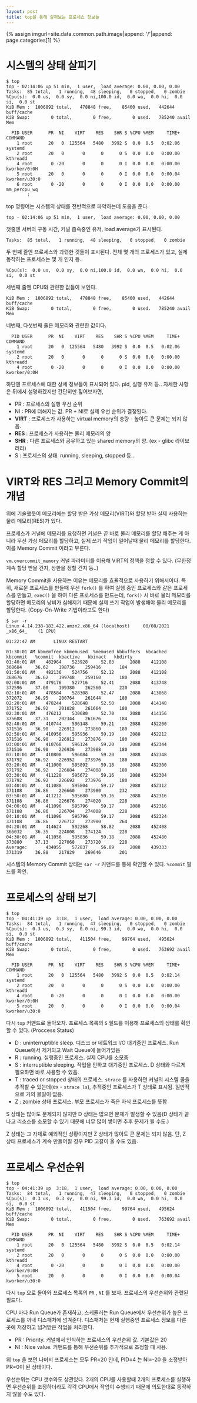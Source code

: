 ```yaml
---
layout: post
title: top을 통해 살펴보는 프로세스 정보들
---
```


{% assign imgurl=site.data.common.path.image|append: '/'|append: page.categories[1] %}



# 시스템의 상태 살피기

```
$ top
top - 02:14:06 up 51 min,  1 user,  load average: 0.00, 0.00, 0.00
Tasks:  85 total,   1 running,  48 sleeping,   0 stopped,   0 zombie
%Cpu(s):  0.0 us,  0.0 sy,  0.0 ni,100.0 id,  0.0 wa,  0.0 hi,  0.0 si,  0.0 st
KiB Mem :  1006892 total,   478848 free,    85400 used,   442644 buff/cache
KiB Swap:        0 total,        0 free,        0 used.   785240 avail Mem

  PID USER      PR  NI    VIRT    RES    SHR S %CPU %MEM     TIME+ COMMAND
    1 root      20   0  125564   5480   3992 S  0.0  0.5   0:02.06 systemd
    2 root      20   0       0      0      0 S  0.0  0.0   0:00.00 kthreadd
    4 root       0 -20       0      0      0 I  0.0  0.0   0:00.00 kworker/0:0H
    5 root      20   0       0      0      0 I  0.0  0.0   0:00.04 kworker/u30:0
    6 root       0 -20       0      0      0 I  0.0  0.0   0:00.00 mm_percpu_wq
    	:
```

top 명령어는 시스템의 상태를 전반적으로 파악하는데 도움을 준다. 



````
top - 02:14:06 up 51 min,  1 user,  load average: 0.00, 0.00, 0.00
````

첫줄엔 서버의 구동 시간, 커널 좁속중인 유저, load average가 표시된다. 

```
Tasks:  85 total,   1 running,  48 sleeping,   0 stopped,   0 zombie
```

두 번째 줄엔 프로세스와 과련한 것들이 표시된다. 전체 몇 개의 프로세스가 있고, 실제 동작하는 프로세스는 몇 개 인지 등..

```
%Cpu(s):  0.0 us,  0.0 sy,  0.0 ni,100.0 id,  0.0 wa,  0.0 hi,  0.0 si,  0.0 st
```

세번째 줄엔 CPU와 관련한 값들이 보인다.

```
KiB Mem :  1006892 total,   478848 free,    85400 used,   442644 buff/cache
KiB Swap:        0 total,        0 free,        0 used.   785240 avail Mem
```

네번째, 다섯번째 줄은 메모리와 관련한 값이다.



```
  PID USER      PR  NI    VIRT    RES    SHR S %CPU %MEM     TIME+ COMMAND
    1 root      20   0  125564   5480   3992 S  0.0  0.5   0:02.06 systemd
    2 root      20   0       0      0      0 S  0.0  0.0   0:00.00 kthreadd
    4 root       0 -20       0      0      0 I  0.0  0.0   0:00.00 kworker/0:0H

```

하단엔 프로세스에 대한 상세 정보들이 표시되어 있다. pid, 실행 유저 등.. 자세한 사항은 뒤에서 설명하겠지만 간단히만 짚어보자면, 

- PR : 프로세스의 실행 우선 순위
- NI : PR에 더해지는 값. PR + NI로 실제 우선 순위가 결정된다.
- **VIRT** : 프로세스가 사용하는 virtual memory의 총량 - 높아도 큰 문제는 되지 않음. 
- **RES** : 프로세스가 사용하는 물리 메모리의 양
- **SHR** : 다른 프로세스와 공유하고 있는 shared memory의 양. (ex - glibc 라이브러리)
- S : 프로세스의 상태. running, sleeping, stopped 등..



# VIRT와 RES 그리고 Memory Commit의 개념

위에 기술했듯이 메모리에는 할당 받은 가상 메모리(VIRT)와 할당 받아 실제 사용하는 물리 메모리(RES)가 있다. 

프로세스가 커널에 메모리를 요청하면 커널은 곧 바로 물리 메모리를 할당 해주는 게 아니라 우선 가상 메모리를 할당하고, 실제 쓰기 작업이 일어날때 물리 메모리를 할당한다. 이를 Memory Commit 이라고 부른다. 

`vm.overcommit_memory` 커널 파라미터를 이용해 VIRT의 정책을 정할 수 있다. (무한정 계속 할당 받을 건지, 상한을 정할 건지 등..)



Memory Commit을 사용하는 이유는 메모리를 효율적으로 사용하기 위해서이다. 특히, 새로운 프로세스를 만들때 우선 `fork()` 를 하여 실행 중인 프로세스와 같은 프로세스를 만들고,  `exec()` 을 하여 다른 프로세스를 만드는데, `fork()` 시 바로 물리 메모리를 할당하면 메모리의 낭비가 심해지기 때문에 실제 쓰기 작업이 발생해야 물리 메모리를 할당한다. (Copy-On-Write 기법이라고도 한다)



```
$ sar -r
Linux 4.14.238-182.422.amzn2.x86_64 (localhost) 	08/08/2021 	_x86_64_	(1 CPU)

01:22:47 AM       LINUX RESTART

01:30:01 AM kbmemfree kbmemused  %memused kbbuffers  kbcached  kbcommit   %commit  kbactive   kbinact   kbdirty
01:40:01 AM    482964    523928     52.03      2088    412108    368684     36.62    198736    259416       184
01:50:01 AM    482136    524756     52.12      2088    412108    368676     36.62    199748    259160       180
02:00:01 AM    479176    527716     52.41      2088    413748    372596     37.00    199380    262560       220
02:10:01 AM    478584    528308     52.47      2088    413868    372072     36.95    200764    261644       180
02:20:01 AM    478244    528648     52.50      2088    414148    371752     36.92    201028    261664       180
02:30:01 AM    476212    530680     52.70      2088    414156    375688     37.31    202344    261676       184
02:40:01 AM    410744    596148     59.21      2088    452200    371516     36.90    226912    273860       180
02:50:01 AM    410956    595936     59.19      2088    452212    371516     36.90    226912    273876       180
03:00:01 AM    410768    596124     59.20      2088    452344    371516     36.90    226936    273988       180
03:10:01 AM    410808    596084     59.20      2088    452348    371792     36.92    226952    273976       180
03:20:01 AM    411000    595892     59.18      2088    452300    371792     36.92    226684    274008       180
03:30:01 AM    411220    595672     59.16      2088    452304    371792     36.92    226692    273976       180
03:40:01 AM    411088    595804     59.17      2088    452312    371108     36.86    226660    273980       232
03:50:01 AM    411212    595680     59.16      2088    452316    371108     36.86    226676    274020       228
04:00:01 AM    411096    595796     59.17      2088    452316    371108     36.86    226704    274008       228
04:10:01 AM    411096    595796     59.17      2088    452324    371108     36.86    226712    273980       264
04:20:01 AM    414624    592268     58.82      2088    452408    366032     36.35    224008    274124       228
04:30:01 AM    411056    595836     59.18      2088    452480    373880     37.13    227068    273720       228
Average:       434055    572837     56.89      2088    439333    371319     36.88    217829    269646       201
```

시스템의 Memory Commit 상태는 `sar -r` 커맨드를 통해 확인할 수 있다. `%commit` 필드를 확인.



# 프로세스의 상태 보기

```
$ top
top - 04:41:39 up  3:18,  1 user,  load average: 0.00, 0.00, 0.00
Tasks:  84 total,   1 running,  47 sleeping,   0 stopped,   0 zombie
%Cpu(s):  0.3 us,  0.3 sy,  0.0 ni, 99.3 id,  0.0 wa,  0.0 hi,  0.0 si,  0.0 st
KiB Mem :  1006892 total,   411504 free,    99764 used,   495624 buff/cache
KiB Swap:        0 total,        0 free,        0 used.   763692 avail Mem

  PID USER      PR  NI    VIRT    RES    SHR S %CPU %MEM     TIME+ COMMAND
    1 root      20   0  125564   5480   3992 S  0.0  0.5   0:02.14 systemd
    2 root      20   0       0      0      0 S  0.0  0.0   0:00.00 kthreadd
    4 root       0 -20       0      0      0 I  0.0  0.0   0:00.00 kworker/0:0H
    5 root      20   0       0      0      0 I  0.0  0.0   0:00.04 kworker/u30:0
```

다시 `top` 커맨드로 돌아오자. 프로세스 목록의 `S` 필드를 이용해 프로세스의 상태를 확인할 수 있다. (Proccess Status)

- D : uninterruptible sleep. 디스크 or 네트워크 I/O 대기중인 프로세스. Run Queue에서 제거되고 Wait Queue에 들어가있음
- R : running. 실행중인 프로세스. 실제 CPU를 소모중
- S : interruptible sleeping. 작업을 안하고 대기중인 프로세스. D 상태와 다르게 필요하면 바로 사용할 수 있음.
- T : traced or stopped 상태의 프로세스. `strace` 를 사용하면 커널의 시스템 콜을 추적할 수 있는데(ex - `strace ls`), 추적중인 프로세스가 T 상태로 표시됨. 일반적으로 거의 볼일이 없음.
- Z : zombie 상태 프로세스. 부모 프로세스가 죽은 자식 프로세스를 뜻함

S 상태는 많아도 문제되지 않지만 D 상태는 많으면 문제가 발생할 수 있음(D 상태가 끝나고 리소스를 소모할 수 있기 때문에 너무 많이 쌓이면 추후 문제가 될 수도.) 

Z 상태는 그 자체로 예외적인 상황이지만 Z 상태가 많아도 큰 문제는 되지 않음. 단, Z 상태 프로세스가 계속 만들어질 경우 PID 고갈이 올 수도 있음. 



# 프로세스 우선순위

```
$ top
top - 04:41:39 up  3:18,  1 user,  load average: 0.00, 0.00, 0.00
Tasks:  84 total,   1 running,  47 sleeping,   0 stopped,   0 zombie
%Cpu(s):  0.3 us,  0.3 sy,  0.0 ni, 99.3 id,  0.0 wa,  0.0 hi,  0.0 si,  0.0 st
KiB Mem :  1006892 total,   411504 free,    99764 used,   495624 buff/cache
KiB Swap:        0 total,        0 free,        0 used.   763692 avail Mem

  PID USER      PR  NI    VIRT    RES    SHR S %CPU %MEM     TIME+ COMMAND
    1 root      20   0  125564   5480   3992 S  0.0  0.5   0:02.14 systemd
    2 root      20   0       0      0      0 S  0.0  0.0   0:00.00 kthreadd
    4 root       0 -20       0      0      0 I  0.0  0.0   0:00.00 kworker/0:0H
    5 root      20   0       0      0      0 I  0.0  0.0   0:00.04 kworker/u30:0
```

다시 `top` 으로 돌아와 프로세스 목록의 `PR` , `NI` 를 보자. 프로세스의 우선순위와 관련된 필드다.

CPU 마다 Run Queue가 존재하고, 스케쥴러는 Run Queue에서 우선순위가 높은 프로세스를 꺼내 디스패처에 넘겨준다. 디스패처는 현재 실행중인 프로세스 정보를 다른 곳에 저장하고 넘겨받은 작업을 처리한다. 

- PR : Priority. 커널에서 인식하는 프로세스의 우선순위 값. 기본값은 20 
- NI : Nice value. 커맨드를 통해 우선순위를 추가적으로 조정할 때 사용.

위 `top` 을 보면 나머지 프로세스는 모두 PR=20 인데, PID=4 는 NI=-20 을 조정받아 PR=0이 된 상태이다. 



우선순위는 CPU 갯수와도 상관있다. 2개의 CPU를 사용할때 2개의 프로세스를 실행하면 우선순위를 조정하더라도 각각 CPU에서 작업이 수행되기 때문에 의도한대로 동작하지 않을 수도 있다. 

